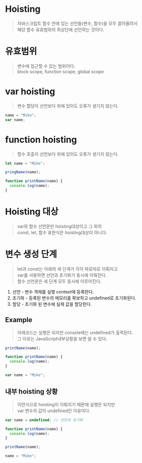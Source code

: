 # Hoisting
> 자바스크립트 함수 안에 있는 선언들(변수, 함수)을 모두 끌어올려서  
> 해당 함수 유효범위의 최상단에 선언하는 것이다.  

# 유효범위
> 변수에 접근할 수 있는 범위이다.  
> block scope, function scope, global scope

# var hoisting
> 변수 할당이 선언보다 위에 있어도 오류가 생기지 않는다.
```javascript
name = "Mike";
var name;
```

# function hoisting
> 함수 호출이 선언보다 위에 있어도 오류가 생기지 않는다.
```javascript
let name = "Mike";

pringName(name);

function printName(name) {
  console.log(name);
}
```

# Hoisting 대상
> var와 함수 선언문만 hoisting대상이고 그 외의  
> const, let, 함수 표현식은 hoisting대상이 아니다.

# 변수 생성 단계
> let과 const는 아래의 세 단계가 각각 따로따로 이뤄지고  
> var를 사용하면 선언과 초기화가 동시에 이뤄진다.  
> 함수 선언문은 세 단계 모두 동시에 이루어진다.

1. 선언 - 변수 객체를 실행 context에 등록한다.
2. 초기화 - 등록된 변수의 메모리를 확보하고 undefined로 초기화된다.
3. 할당 - 초기화 된 변수에 실제 값을 할당한다.

## Example
> 아래코드는 실행은 되지만 console에는 undefined가 출력된다.  
> 그 이유는 JavaScript내부상황을 보면 알 수 있다.
```javascript
printName(name);

function printName(name) {
  console.log(name);
}

var name = "Mike";
```

## 내부 hoisting 상황
> 이런식으로 hoisting이 이뤄지기 때문에 실행은 되지만  
> var 변수의 값이 undefined인 이유이다.
```javascript
var name = undefined; // 선언과 초기화

function printName(name) {
  console.log(name);
}

printName(name);

name = "Mike";
```
